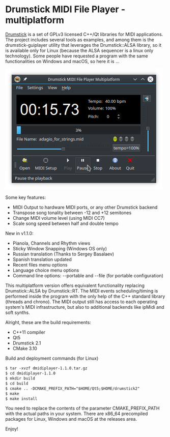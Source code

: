 Drumstick MIDI File Player - multiplatform
==========================================

[Drumstick](https://drumstick.sourceforge.io/docs/index.html) is a set of GPLv3 licensed C++/Qt libraries for MIDI applications. The project includes several tools as examples, and among them is the drumstick-guiplayer utility that leverages the Drumstick::ALSA library, so it is available only for Linux (because the ALSA sequencer is a linux only technology). Some people have requested a program with the same functionalities on Windows and macOS, so here it is ...

![screenshot](screenshot.png "main window")

Some key features:

* MIDI Output to hardware MIDI ports, or any other Drumstick backend
* Transpose song tonality between -12 and +12 semitones
* Change MIDI volume level (using MIDI CC7)
* Scale song speed between half and double tempo

New in v1.1.0:

* Pianola, Channels and Rhythm views
* Sticky Window Snapping (Windows OS only)
* Russian translation (Thanks to Sergey Basalaev)
* Spanish translation updated
* Recent files menu options
* Language choice menu options
* Command line options: --portable and --file (for portable configuration)

This multiplatform version offers equivalent functionality replacing Drumstick::ALSA by Drumstick::RT. The MIDI events scheduling/timing is performed inside the program with the only  help of the C++ standard library (threads and chrono). The MIDI output still has access to each operating system's MIDI infrastructure, but also to additional backends like ipMidi and soft synths.

Alright, these are the build requirements:

* C++11 compiler
* Qt5
* Drumstick 2.1
* CMake 3.10

Build and deployment commands (for Linux)

```
$ tar -xvzf dmidiplayer-1.1.0.tar.gz
$ cd dmidiplayer-1.1.0
$ mkdir build
$ cd build
$ cmake .. -DCMAKE_PREFIX_PATH="$HOME/Qt5;$HOME/drumstick2"
$ make
$ make install
```
You need to replace the contents of the parameter CMAKE_PREFIX_PATH with the actual paths in your system. There are x86_64 precompiled packages for Linux, Windows and macOS at the releases area.

Enjoy!
